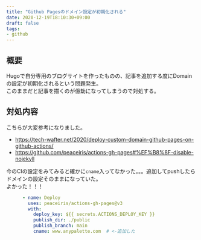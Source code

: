 ```yaml
---
title: "Github Pagesのドメイン設定が初期化される"
date: 2020-12-19T18:10:30+09:00
draft: false
tags:
- github
---
```


## 概要

Hugoで自分専用のブログサイトを作ったものの、記事を追加する度にDomainの設定が初期化されるという問題発生。  
このままだと記事を描くのが億劫になってしまうので対処する。

## 対処内容

こちらが大変参考になりました。
* https://tech-wafter.net/2020/deploy-custom-domain-github-pages-on-github-actions/
* https://github.com/peaceiris/actions-gh-pages#%EF%B8%8F-disable-nojekyll

今のCIの設定をみてみると確かに`cname`入ってなかった。。。追加してpushしたらドメインの設定そのままになっていた。  
よかった！！！
```yaml
      - name: Deploy
        uses: peaceiris/actions-gh-pages@v3
        with:
          deploy_key: ${{ secrets.ACTIONS_DEPLOY_KEY }}
          publish_dir: ./public
          publish_branch: main 
          cname: www.anypalette.com  # <-追加した
```
